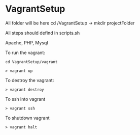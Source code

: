 # VagrantSetup

All folder will be here cd /VagrantSetup -> mkdir projectFolder

All steps should defind in scripts.sh

Apache, PHP, Mysql

To run the vagrant:

	cd VagrantSetup/vagrant

	> vagrant up

To destroy the vagrant:

	> vagrant destroy

To ssh into vagrant 
	
	> vagrant ssh

To shutdown vagrant 
	
	> vagrant halt